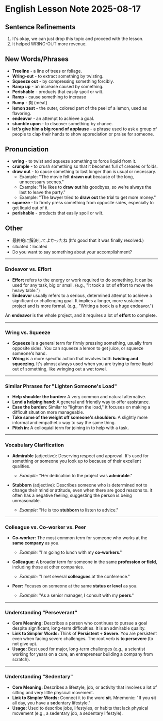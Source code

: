 # English Lesson Note 2025-08-17

## Sentence Refinements

1. It's okay, we can just drop this topic and proceed with the lesson.
2. It helped WRING-OUT more revenue.

## New Words/Phrases

- **Treeline** - a line of trees or foliage.
- **Wring-out** - to extract something by twisting.
- **Squeeze out** - by compressing something forcibly.
- **Ramp up** - an increase caused by something.
- **Perishable** - products that easily spoil or wilt.
- **Ramp** - cause something to increase
- **Rump** - 肉 (meat)
- **lemon zest** - the outer, colored part of the peel of a lemon, used as
  flavoring.
- **endeavor** - an attempt to achieve a goal.
- **stumble upon** - to discover something by chance.
- **let’s give him a big round of applause** - a phrase used to ask a group of
  people to clap their hands to show appreciation or praise for someone.

## Pronunciation

- **wring** - to twist and squeeze something to force liquid from it.
- **crumple** - to crush something so that it becomes full of creases or folds.
- **draw out** - to cause something to last longer than is usual or necessary.
  - Example: "The movie felt **drawn out** because of the long, unnecessary
    scenes."
  - Example: "He likes to **draw out** his goodbyes, so we're always the last
    to leave the party."
  - Example: "The lawyer tried to **draw out** the trial to get more money."
- **squeeze** - to firmly press something from opposite sides, especially to
  get liquid out of it.
- **perishable** - products that easily spoil or wilt.

## Other

- 最終的に解決してよかったね (It's good that it was finally resolved.)
- situated：located
- Do you want to say something about your accomplishment?

---

### Endeavor vs. Effort

- **Effort** refers to the energy or work required to do something. It can be
  used for any task, big or small. (e.g., "It took a lot of effort to move
  the heavy table.")
- **Endeavor** usually refers to a serious, determined attempt to achieve a
  significant or challenging goal. It implies a longer, more sustained
  project and is more formal. (e.g., "Writing a book is a huge endeavor.")

An **endeavor** is the whole project, and it requires a lot of **effort** to
complete.

---

### Wring vs. Squeeze

- **Squeeze** is a general term for firmly pressing something, usually from
  opposite sides. You can squeeze a lemon to get juice, or squeeze someone's
  hand.
- **Wring** is a more specific action that involves both **twisting and
  squeezing**. It's almost always used when you are trying to force liquid out
  of something, like wringing out a wet towel.

---

### Similar Phrases for "Lighten Someone's Load"

- **Help shoulder the burden:** A very common and natural alternative.
- **Lend a helping hand:** A general and friendly way to offer assistance.
- **Ease the burden:** Similar to "lighten the load," it focuses on making a
    difficult situation more manageable.
- **Take some of the weight off someone's shoulders:** A slightly more
    informal and empathetic way to say the same thing.
- **Pitch in:** A colloquial term for joining in to help with a task.

---

### Vocabulary Clarification

- **Admirable** (adjective): Deserving respect and approval. It's used for
    something or someone you look up to because of their excellent qualities.
  - *Example:* "Her dedication to the project was **admirable**."

- **Stubborn** (adjective): Describes someone who is determined not to change
    their mind or attitude, even when there are good reasons to. It often has a
    negative feeling, suggesting the person is being unreasonable.
  - *Example:* "He is too **stubborn** to listen to advice."

---

### Colleague vs. Co-worker vs. Peer

- **Co-worker:** The most common term for someone who works at the **same
    company** as you.
  - *Example:* "I'm going to lunch with my **co-workers**."

- **Colleague:** A broader term for someone in the same **profession or
    field**, including those at other companies.
  - *Example:* "I met several **colleagues** at the conference."

- **Peer:** Focuses on someone at the same **status or level** as you.
  - *Example:* "As a senior manager, I consult with my **peers**."

---

### Understanding "Perseverant"

- **Core Meaning:** Describes a person who continues to pursue a goal despite
    significant, long-term difficulties. It is an admirable quality.
- **Link to Simpler Words:** Think of **Persistent + Severe**. You are
    persistent even when facing severe challenges. The root verb is **to
    persevere** (to not give up).
- **Usage:** Best used for major, long-term challenges (e.g., a scientist
    working for years on a cure, an entrepreneur building a company from
    scratch).

---

### Understanding "Sedentary"

- **Core Meaning:** Describes a lifestyle, job, or activity that involves a
    lot of sitting and very little physical movement.
- **Link to Simpler Words:** Connect it to the word **sit**. Mnemonic: "If you
    **si**t all day, you have a **se**dentary lifestyle."
- **Usage:** Used to describe jobs, lifestyles, or habits that lack physical
    movement (e.g., a sedentary job, a sedentary lifestyle).

